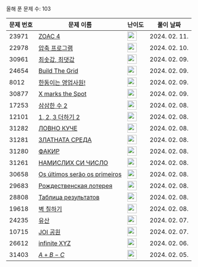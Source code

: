 올해 푼 문제 수: 103

| 문제 번호 | 문제 이름 | 난이도 | 풀이 날짜 |
| --- | --- | --- | --- |
| 23971 | [ZOAC 4](https://www.acmicpc.net/problem/23971) | <img height="25px" width="25px=" src="https://static.solved.ac/tier_small/3.svg"/> | 2024. 02. 11.  |
| 22978 | [압축 프로그램](https://www.acmicpc.net/problem/22978) | <img height="25px" width="25px=" src="https://static.solved.ac/tier_small/20.svg"/> | 2024. 02. 10.  |
| 30961 | [최솟값, 최댓값](https://www.acmicpc.net/problem/30961) | <img height="25px" width="25px=" src="https://static.solved.ac/tier_small/12.svg"/> | 2024. 02. 09.  |
| 24654 | [Build The Grid](https://www.acmicpc.net/problem/24654) | <img height="25px" width="25px=" src="https://static.solved.ac/tier_small/14.svg"/> | 2024. 02. 09.  |
| 8012 | [한동이는 영업사원!](https://www.acmicpc.net/problem/8012) | <img height="25px" width="25px=" src="https://static.solved.ac/tier_small/16.svg"/> | 2024. 02. 09.  |
| 30877 | [X marks the Spot](https://www.acmicpc.net/problem/30877) | <img height="25px" width="25px=" src="https://static.solved.ac/tier_small/4.svg"/> | 2024. 02. 09.  |
| 17253 | [삼삼한 수 2](https://www.acmicpc.net/problem/17253) | <img height="25px" width="25px=" src="https://static.solved.ac/tier_small/9.svg"/> | 2024. 02. 08.  |
| 12101 | [1, 2, 3 더하기 2](https://www.acmicpc.net/problem/12101) | <img height="25px" width="25px=" src="https://static.solved.ac/tier_small/10.svg"/> | 2024. 02. 08.  |
| 31282 | [ЛОВНО КУЧЕ](https://www.acmicpc.net/problem/31282) | <img height="25px" width="25px=" src="https://static.solved.ac/tier_small/2.svg"/> | 2024. 02. 08.  |
| 31281 | [ЗЛАТНАТА СРЕДА](https://www.acmicpc.net/problem/31281) | <img height="25px" width="25px=" src="https://static.solved.ac/tier_small/2.svg"/> | 2024. 02. 08.  |
| 31280 | [ФАКИР](https://www.acmicpc.net/problem/31280) | <img height="25px" width="25px=" src="https://static.solved.ac/tier_small/2.svg"/> | 2024. 02. 08.  |
| 31261 | [НАМИСЛИХ СИ ЧИСЛО](https://www.acmicpc.net/problem/31261) | <img height="25px" width="25px=" src="https://static.solved.ac/tier_small/2.svg"/> | 2024. 02. 08.  |
| 30658 | [Os últimos serão os primeiros](https://www.acmicpc.net/problem/30658) | <img height="25px" width="25px=" src="https://static.solved.ac/tier_small/2.svg"/> | 2024. 02. 08.  |
| 29683 | [Рождественская лотерея](https://www.acmicpc.net/problem/29683) | <img height="25px" width="25px=" src="https://static.solved.ac/tier_small/2.svg"/> | 2024. 02. 08.  |
| 28808 | [Таблица результатов](https://www.acmicpc.net/problem/28808) | <img height="25px" width="25px=" src="https://static.solved.ac/tier_small/2.svg"/> | 2024. 02. 08.  |
| 19618 | [벽 칠하기](https://www.acmicpc.net/problem/19618) | <img height="25px" width="25px=" src="https://static.solved.ac/tier_small/20.svg"/> | 2024. 02. 08.  |
| 24235 | [유산](https://www.acmicpc.net/problem/24235) | <img height="25px" width="25px=" src="https://static.solved.ac/tier_small/19.svg"/> | 2024. 02. 07.  |
| 10715 | [JOI 공원](https://www.acmicpc.net/problem/10715) | <img height="25px" width="25px=" src="https://static.solved.ac/tier_small/15.svg"/> | 2024. 02. 07.  |
| 26612 | [infinite XYZ](https://www.acmicpc.net/problem/26612) | <img height="25px" width="25px=" src="https://static.solved.ac/tier_small/18.svg"/> | 2024. 02. 06.  |
| 31403 | [$A + B - C$](https://www.acmicpc.net/problem/31403) | <img height="25px" width="25px=" src="https://static.solved.ac/tier_small/2.svg"/> | 2024. 02. 05.  |
